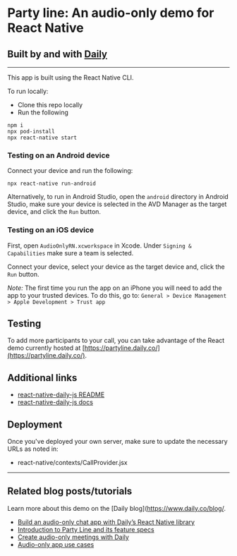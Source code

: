 # Party line: An audio-only demo for React Native

## Built by and with [Daily](https://docs.daily.co/reference#using-the-react-native-daily-js-library)

---

This app is built using the React Native CLI.

To run locally:

- Clone this repo locally
- Run the following

```terminal
npm i
npx pod-install
npx react-native start
```

### Testing on an Android device

Connect your device and run the following:

```terminal
npx react-native run-android
```

Alternatively, to run in Android Studio, open the `android` directory in Android Studio, make sure your device is selected in the AVD Manager as the target device, and click the `Run` button.

### Testing on an iOS device

First, open `AudioOnlyRN.xcworkspace` in Xcode. Under `Signing & Capabilities` make sure a team is selected.

Connect your device, select your device as the target device and, click the `Run` button.

_Note:_ The first time you run the app on an iPhone you will need to add the app to your trusted devices. To do this, go to:
`General > Device Management > Apple Development > Trust app`

## Testing

To add more participants to your call, you can take advantage of the React demo currently hosted at [https://partyline.daily.co/](https://partyline.daily.co/).

## Additional links

- [react-native-daily-js README](https://www.npmjs.com/package/@daily-co/react-native-daily-js)
- [react-native-daily-js docs](https://docs.daily.co/reference#using-the-react-native-daily-js-library)

## Deployment

Once you've deployed your own server, make sure to update the necessary URLs as noted in:

- react-native/contexts/CallProvider.jsx

---

## Related blog posts/tutorials

Learn more about this demo on the [Daily blog](https://www.daily.co/blog/.

- [Build an audio-only chat app with Daily’s React Native library](https://www.daily.co/blog/build-your-own-audio-only-clubhouse-clone-app-with-dailys-react-native-library/)
- [Introduction to Party Line and its feature specs](https://www.daily.co/blog/how-to-build-a-billion-dollar-audio-app-in-a-weekend/)
- [Create audio-only meetings with Daily](https://www.daily.co/blog/create-audio-only-meetings-with-daily/)
- [Audio-only app use cases](https://www.daily.co/blog/audio-only-social-networks-what-are-they-and-how-are-they-being-used/)
